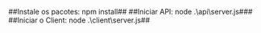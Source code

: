 ##Instale os pacotes: npm install##
##Iniciar API: node .\api\server.js###
##Iniciar o Client: node .\client\server.js##
